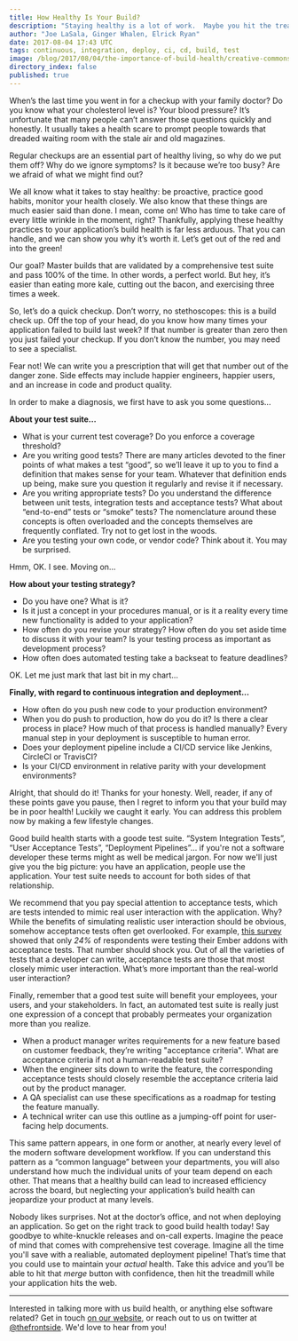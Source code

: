 ```yaml
---
title: How Healthy Is Your Build? 
description: "Staying healthy is a lot of work.  Maybe you hit the treadmill before going into the office, and then on the way home you pick up some organic groceries.  But be honest, you probably don't.  Thankfully, maintaining your web application's build health is much easier, and the rewards can be huge!  Take a few minutes to check your build health today: you might regret it if you don't."
author: "Joe LaSala, Ginger Whalen, Elrick Ryan"
date: 2017-08-04 17:43 UTC
tags: continuous, integration, deploy, ci, cd, build, test
image: /blog/2017/08/04/the-importance-of-build-health/creative-commons-heart.png
directory_index: false
published: true
---
```


When’s the last time you went in for a checkup with your family doctor?  Do you know what your cholesterol level is?  Your blood pressure?  It’s unfortunate that many people can’t answer those questions quickly and honestly.  It usually takes a health scare to prompt people towards that dreaded waiting room with the stale air and old magazines.

Regular checkups are an essential part of healthy living, so why do we put them off?  Why do we ignore symptoms?  Is it because we’re too busy?  Are we afraid of what we might find out?  

We all know what it takes to stay healthy:  be proactive,  practice good habits, monitor your health closely.  We also know that these things are much easier said than done.  I mean, come on!  Who has time to take care of every little wrinkle in the moment, right?  Thankfully, applying these healthy practices to your application’s build health is far less arduous.  That you can handle, and we can show you why it’s worth it.  Let’s get out of the red and into the green!

Our goal?  Master builds that are validated by a comprehensive test suite and pass 100% of the time. In other words, a perfect world.  But hey, it’s easier than eating more kale, cutting out the bacon, and exercising three times a week.
 
So, let’s do a quick checkup.  Don’t worry, no stethoscopes: this is a build check up.  Off the top of your head, do you know how many times your application failed to build last week?  If that number is greater than zero then you just failed your checkup.  If you don’t know the number, you may need to see a specialist.

Fear not!  We can write you a prescription that will get that number out of the danger zone.  Side effects may include happier engineers, happier users, and an increase in code and product quality.  

In order to make a diagnosis, we first have to ask you some questions...

**About your test suite...**

- What is your current test coverage?  Do you enforce a coverage threshold?
- Are you writing good tests?  There are many articles devoted to the finer points of what makes a test “good”, so we’ll leave it up to you to find a definition that makes sense for your team.  Whatever that definition ends up being, make sure you question it regularly and revise it if necessary.
- Are you writing appropriate tests? Do you understand the difference between unit tests, integration tests and acceptance tests?  What about “end-to-end” tests or “smoke” tests?  The nomenclature around these concepts is often overloaded and the concepts themselves are frequently conflated.  Try not to get lost in the woods.
- Are you testing your own code, or vendor code?  Think about it.  You may be surprised.

Hmm, OK.  I see.  Moving on...

**How about your testing strategy?**
 
- Do you have one? What is it?
- Is it just a concept in your procedures manual, or is it a reality every time new functionality is added to your application?  
- How often do you revise your strategy?  How often do you set aside time to discuss it with your team?  Is your testing process as important as development process?
- How often does automated testing take a backseat to feature deadlines?

OK.  Let me just mark that last bit in my chart...  

**Finally, with regard to continuous integration and deployment...**
 
- How often do you push new code to your production environment?
- When you do push to production, how do you do it?  Is there a clear process in place?  How much of that process is handled manually?  Every manual step in your deployment is susceptible to human error.
- Does your deployment pipeline include a CI/CD service like Jenkins, CircleCI or TravisCI?
- Is your CI/CD environment in relative parity with your development environments?

Alright, that should do it!  Thanks for your honesty.  Well, reader, if any of these points gave you pause, then I regret to inform you that your build may be in poor health!  Luckily we caught it early.  You can address this problem now by making a few lifestyle changes.

Good build health starts with a goode test suite.  “System Integration Tests”, “User Acceptance Tests”, “Deployment Pipelines”... if you're not a software developer these terms might as well be medical jargon.  For now we'll just give you the big picture: you have an application, people use the application.  Your test suite needs to account for both sides of that relationship.

We recommend that you pay special attention to acceptance tests, which are tests intended to mimic real user interaction with the application.  Why?  While the benefits of simulating realistic user interaction should be obvious, somehow acceptance tests often get overlooked.  For example, [this survey](https://embersurvey.typeform.com/report/GmJTvy/S9Nt) showed that only _24%_ of respondents were testing their Ember addons with acceptance tests.  That number should shock you.  Out of all the varieties of tests that a developer can write, acceptance tests are those that most closely mimic user interaction.  What’s more important than the real-world user interaction?

Finally, remember that a good test suite will benefit your employees, your users, and your stakeholders.  In fact, an automated test suite is really just one expression of a concept that probably permeates your organization more than you realize.

- When a product manager writes requirements for a new feature based on customer feedback, they’re writing "acceptance criteria".  What are acceptance criteria if not a human-readable test suite?  
- When the engineer sits down to write the feature, the corresponding acceptance tests should closely resemble the acceptance criteria laid out by the product manager.  
- A QA specialist can use these specifications as a roadmap for testing the feature manually.  
- A technical writer can use this outline as a jumping-off point for user-facing help documents.

This same pattern appears, in one form or another, at nearly every level of the modern software development workflow.  If you can understand this pattern as a “common language” between your departments, you will also understand how much the individual units of your team depend on each other.  That means that a healthy build can lead to increased efficiency across the board, but neglecting your application’s build health can jeopardize your product at many levels.

Nobody likes surprises.  Not at the doctor’s office, and not when deploying an application.  So get on the right track to good build health today!  Say goodbye to white-knuckle releases and on-call experts.  Imagine the peace of mind that comes with comprehensive test coverage.  Imagine all the time you'll save with a realiable, automated deployment pipeline!  That’s time that you could use to maintain your _actual_ health.  Take this advice and you’ll be able to hit that _merge_ button with confidence, then hit the treadmill while your application hits the web.

<hr/>

Interested in talking more with us build health, or anything else software related? Get in touch [on our website](/contact), or reach out to us on twitter at [@thefrontside](https://twitter.com/thefrontside). We'd love to hear from you!
